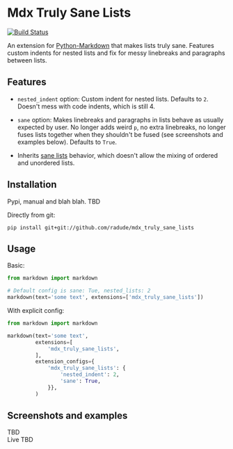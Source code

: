 # Mdx Truly Sane Lists

[![Build Status](https://travis-ci.org/radude/mdx_truly_sane_lists.svg?branch=master)](https://travis-ci.org/radude/mdx_truly_sane_lists)


An extension for [Python-Markdown](https://github.com/Python-Markdown/markdown) that makes lists truly sane. Features custom indents for nested lists and fix for messy linebreaks and paragraphs between lists.


## Features

* `nested_indent` option: Custom indent for nested lists. Defaults to `2`. Doesn't mess with code indents, which is still 4. 

* `sane` option: Makes linebreaks and paragraphs in lists behave as usually expected by user. No longer adds weird `p`, no extra linebreaks, no longer fuses lists together when they shouldn't be fused (see screenshots and examples below). Defaults to `True`.

* Inherits [sane lists](https://python-markdown.github.io/extensions/sane_lists/) behavior, which doesn't allow the mixing of ordered and unordered lists.


## Installation

Pypi, manual and blah blah. TBD

Directly from git:

```console
pip install git+git://github.com/radude/mdx_truly_sane_lists
```

## Usage

Basic:

```python
from markdown import markdown

# Default config is sane: Tue, nested_lists: 2
markdown(text='some text', extensions=['mdx_truly_sane_lists']) 
```

With explicit config:

```python
from markdown import markdown

markdown(text='some text',
         extensions=[
             'mdx_truly_sane_lists',
         ],
         extension_configs={
             'mdx_truly_sane_lists': {
                 'nested_indent': 2,
                 'sane': True,
             }},
         )
```

## Screenshots and examples

TBD  
Live TBD
